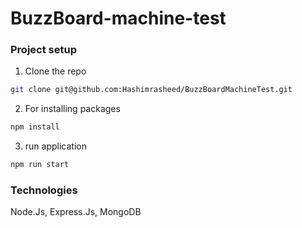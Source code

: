 # BuzzBoard-machine-test

### Project setup

1. Clone the repo

```sh
git clone git@github.com:Hashimrasheed/BuzzBoardMachineTest.git
```

2. For installing packages

```sh
npm install
```

3. run application

```sh
npm run start
```

### Technologies

Node.Js, Express.Js, MongoDB
